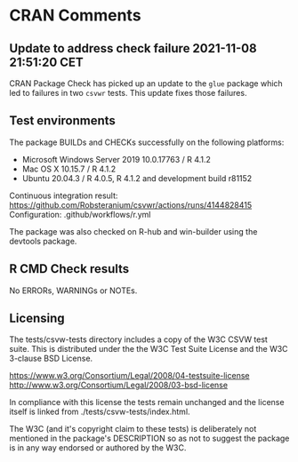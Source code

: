 # CRAN Comments

## Update to address check failure 2021-11-08 21:51:20 CET

CRAN Package Check has picked up an update to the `glue` package which
led to failures in two `csvwr` tests. This update fixes those failures.

## Test environments

The package BUILDs and CHECKs successfully on the following platforms:

- Microsoft Windows Server 2019 10.0.17763 / R 4.1.2
- Mac OS X 10.15.7 / R 4.1.2
- Ubuntu 20.04.3 / R 4.0.5, R 4.1.2 and development build r81152

Continuous integration result:
  https://github.com/Robsteranium/csvwr/actions/runs/4144828415
Configuration:
  .github/workflows/r.yml

The package was also checked on R-hub and win-builder using the devtools
package.

## R CMD Check results

No ERRORs, WARNINGs or NOTEs.

## Licensing

The tests/csvw-tests directory includes a copy of the W3C CSVW test suite. This
is distributed under the the W3C Test Suite License and the W3C 3-clause BSD
License.

https://www.w3.org/Consortium/Legal/2008/04-testsuite-license
http://www.w3.org/Consortium/Legal/2008/03-bsd-license

In compliance with this license the tests remain unchanged and the license
itself is linked from ./tests/csvw-tests/index.html.

The W3C (and it's copyright claim to these tests) is deliberately not mentioned
in the package's DESCRIPTION so as not to suggest the package is in any way
endorsed or authored by the W3C.
